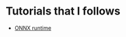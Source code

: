 # Tutorials that I follows

- [ONNX runtime](https://opensource.microsoft.com/blog/2023/02/08/performant-on-device-inferencing-with-onnx-runtime/)

